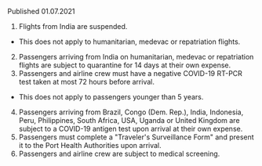 Published 01.07.2021
1. Flights from India are suspended.
- This does not apply to humanitarian, medevac or repatriation flights.
2. Passengers arriving from India on humanitarian, medevac or repatriation flights are subject to quarantine for 14 days at their own expense.
3. Passengers and airline crew must have a negative COVID-19 RT-PCR test taken at most 72 hours before arrival.
- This does not apply to passengers younger than 5 years.
4. Passengers arriving from Brazil, Congo (Dem. Rep.), India, Indonesia, Peru, Philippines, South Africa, USA, Uganda or United Kingdom are subject to a COVID-19 antigen test upon arrival at their own expense.
5. Passengers must complete a "Traveler's Surveillance Form" and present it to the Port Health Authorities upon arrival.
6. Passengers and airline crew are subject to medical screening.

